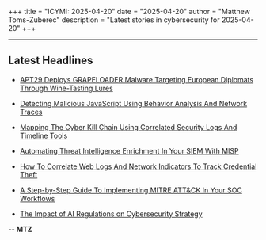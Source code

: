 +++
title = "ICYMI: 2025-04-20"
date = "2025-04-20"
author = "Matthew Toms-Zuberec"
description = "Latest stories in cybersecurity for 2025-04-20"
+++

---------------------------------------------------------------------------
## Latest Headlines
- [APT29 Deploys GRAPELOADER Malware Targeting European Diplomats Through Wine-Tasting Lures](https://thehackernews.com/2025/04/apt29-deploys-grapeloader-malware.html)

- [Detecting Malicious JavaScript Using Behavior Analysis And Network Traces](https://cybersecuritynews.com/detecting-malicious-javascript-using-behavior-analysis-and-network-traces/)

- [Mapping The Cyber Kill Chain Using Correlated Security Logs And Timeline Tools](https://cybersecuritynews.com/mapping-the-cyber-kill-chain-using-correlated-security-logs-and-timeline-tools/)

- [Automating Threat Intelligence Enrichment In Your SIEM With MISP](https://cybersecuritynews.com/automating-threat-intelligence-enrichment-in-your-siem-with-misp/)

- [How To Correlate Web Logs And Network Indicators To Track Credential Theft](https://cybersecuritynews.com/how-to-correlate-web-logs-and-network-indicators-to-track-credential-theft/)

- [A Step-by-Step Guide To Implementing MITRE ATT&CK In Your SOC Workflows](https://cybersecuritynews.com/implementing-mitre-attck-in-soc/)

- [The Impact of AI Regulations on Cybersecurity Strategy](https://cybersecuritynews.com/ai-regulations-on-cybersecurity/)

**-- MTZ**